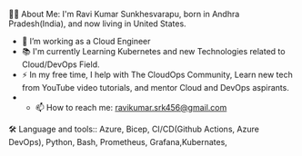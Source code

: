 👩‍💻 About Me:
I'm Ravi Kumar Sunkhesvarapu, born in Andhra Pradesh(India), and now living in United States.

- 🔭 I’m working as a Cloud Engineer 
- 📚 I'm currently Learning Kubernetes and new Technologies related to Cloud/DevOps Field.
- ⚡ In my free time, I help with The CloudOps Community, Learn new tech from YouTube video tutorials, and mentor Cloud and DevOps aspirants.
- - 📫 How to reach me: ravikumar.srk456@gmail.com

🛠 Language and tools::
Azure,
Bicep,
CI/CD(Github Actions, Azure DevOps),
Python, Bash,
Prometheus, Grafana,Kubernates,
